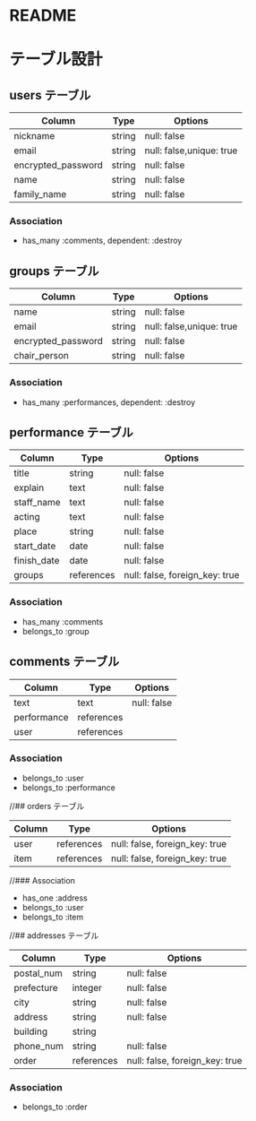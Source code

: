 # README

# テーブル設計

## users テーブル

| Column                | Type   | Options                      |
| --------              | ------ | -----------                  |
| nickname              | string | null: false                  |
| email                 | string | null: false,unique: true     |
| encrypted_password    | string | null: false                  |
| name                  | string | null: false                  |
| family_name           | string | null: false                  |



### Association

- has_many :comments, dependent: :destroy


## groups テーブル

| Column                | Type   | Options                      |
| --------              | ------ | -----------                  |
| name            | string | null: false                  |
| email                 | string | null: false,unique: true     |
| encrypted_password    | string | null: false                  |
| chair_person          | string | null: false                  |



### Association

- has_many :performances, dependent: :destroy




## performance テーブル

| Column            | Type        | Options                            |
| --------          | ------      | -----------                        |
| title             | string      | null: false                        |
| explain           | text        | null: false                        |
| staff_name        | text        | null: false                        |
| acting            | text        | null: false                        |
| place             | string      | null: false                        |
| start_date         | date        | null: false                        |
| finish_date        | date        | null: false                        |
| groups            | references  | null: false, foreign_key: true     |


### Association

- has_many :comments 
- belongs_to :group


## comments テーブル

| Column         | Type        | Options         |
| --------       | ------      | ---------       |
| text           | text        | null: false     |
| performance    | references  |                 |
| user           | references  |                 |

### Association

- belongs_to :user
- belongs_to :performance



//## orders テーブル

| Column      | Type       | Options                        |
| ------      | ---------- | ------------------------------ |
| user        | references | null: false, foreign_key: true |
| item        | references | null: false, foreign_key: true |

//### Association

- has_one :address
- belongs_to :user
- belongs_to :item

//## addresses テーブル

| Column      | Type       | Options                        |
| -------     | ---------- | ------------------------------ |
| postal_num  | string     | null: false                    |
| prefecture  | integer    | null: false                    |
| city        | string     | null: false                    |
| address     | string     | null: false                    |
| building    | string     |                                |
| phone_num   | string     | null: false                    |
| order       | references | null: false, foreign_key: true |

### Association

- belongs_to :order



